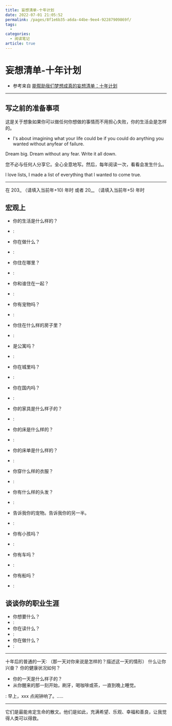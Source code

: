 ```yaml
---
title: 妄想清单-十年计划
date: 2022-07-01 21:05:52
permalink: /pages/8f1e6b35-a6da-44be-9ee4-92287909869f/
tags:
  - 
categories:
  - 阅读笔记
article: true
---
```


# 妄想清单-十年计划

- 参考来自 [能帮助我们梦想成真的妄想清单：十年计划](https://www.bilibili.com/video/BV1ba411x7UN)

---

## 写之前的准备事项

这是关于想象如果你可以做任何你想做的事情而不用担心失败，你的生活会是怎样的。

- I's about imagining what your life could be if you could do anything you wanted without anyfear of failure.

Dream big.
Dream without any fear.
Write it all down.

您不必与任何人分享它。全心全意地写。然后，每年阅读一次，看看会发生什么。

l love lists, I made a list of everything that l wanted to come true.

---

在 203\_ （请填入当前年+10) 年时 或者 20\_\_  （请填入当前年+5) 年时

## 宏观上

- 你的生活是什么样的？
- :
- 你在做什么？
- :
- 你住在哪里？
- :
- 你和谁住在一起？
- :
- 你有宠物吗？
- :
- 你住在什么样的房子里？
- :
- 是公寓吗？
- :
- 你在城里吗？
- :
- 你在国内吗？
- :
- 你的家具是什么样子的？
- :
- 你的床是什么样的？
- :
- 你的床单是什么样的？
- :
- 你穿什么样的衣服？
- :
- 你有什么样的头发？
- :
- 告诉我你的宠物。告诉我你的另一半。
- :

- 你有小孩吗？
- :
- 你有车吗？
- :
- 你有船吗？
- :

## 谈谈你的职业生涯

- 你想要什么？
- :
- 你在读什么？
- :
- 你在做什么？
- :

---

十年后的普通的一天∶
（那一天对你来说是怎样的？描述这一天的情形）
什么让你兴奋？
你的健康状况如何？

- 你的一天是什么样子的？
- 从你醒来的那一刻开始，刷牙，喝咖啡或茶，一直到晚上睡觉。

: 早上，xxx 点闹钟响了。.....

---

它们是最能肯定生命的散文。他们是如此，充满希望、乐观、幸福和善良，让我觉得人类可以得救。
